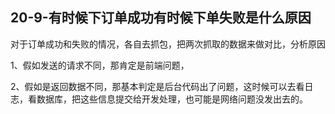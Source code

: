 ## 20-9-有时候下订单成功有时候下单失败是什么原因

对于订单成功和失败的情况，各自去抓包，把两次抓取的数据来做对比，分析原因

1、假如发送的请求不同，那肯定是前端问题，

2、假如是返回数据不同，那基本判定是后台代码出了问题，这时候可以去看日志，看数据库，把这些信息提交给开发处理，也可能是网络问题没发出去的。
